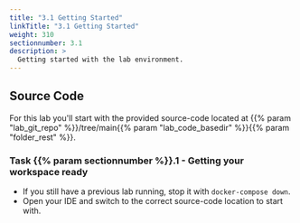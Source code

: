 ```yaml
---
title: "3.1 Getting Started"
linkTitle: "3.1 Getting Started"
weight: 310
sectionnumber: 3.1
description: >
  Getting started with the lab environment.
---
```


## Source Code

For this lab you'll start with the provided source-code located at {{% param "lab_git_repo" %}}/tree/main{{% param "lab_code_basedir" %}}{{% param "folder_rest" %}}.


### Task {{% param sectionnumber %}}.1 - Getting your workspace ready

* If you still have a previous lab running, stop it with `docker-compose down`.
* Open your IDE and switch to the correct source-code location to start with.
